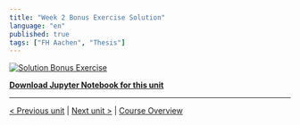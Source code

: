 ```yaml
---
title: "Week 2 Bonus Exercise Solution"
language: "en"
published: true
tags: ["FH Aachen", "Thesis"]
---
```


[![Solution Bonus Exercise](https://img.youtube.com/vi/CP3yoXNej1s/hqdefault.jpg)](https://youtu.be/CP3yoXNej1s)

[**Download Jupyter Notebook for this unit**](https://open.sap.com/go/link?url=https%3A%2F%2Fopensap-public.s3.openhpicloud.de%2Fcourses%2F2qRB6Gz3FcfD2OBbnSCf8m%2Frtfiles%2F56fPIeiesYeipuliPR7Js8%2FopenSAP_python1_Week_2_bonus_solution.ipynb&checksum=9a6392e&tracking_type=rich_text_item_link&tracking_id=e686a574-4d2d-4764-b7ae-42fa2cee7cb8&tracking_course_id=4ff355ea-207c-4293-ab59-84c3d557f2d2)

---

[< Previous unit](/teaching/python-mooc/week2_additional_material) | [Next unit >](/teaching/python-mooc/week2_bonus_exercise) |
[Course Overview](/teaching/python-mooc)